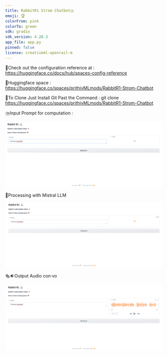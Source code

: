 ```yaml
---
title: RabbitR1 Strom Chatbot⛈️
emoji: 🏆
colorFrom: pink
colorTo: green
sdk: gradio
sdk_version: 4.28.3
app_file: app.py
pinned: false
license: creativeml-openrail-m
---
```



🚀Check out the configuration reference at : https://huggingface.co/docs/hub/spaces-config-reference

🚀Huggingface space : https://huggingface.co/spaces/prithivMLmods/RabbitR1-Strom-Chatbot

🚀To Clone Just Install Git Past the Command : git clone https://huggingface.co/spaces/prithivMLmods/RabbitR1-Strom-Chatbot

⛈️Input Prompt for computation : 

![alt text](assets/11.png)

🐰Processing with Mistral LLM

![alt text](assets/12.png)

🗞️🔉Output Audio con·​vo 

![alt text](assets/13.png)
